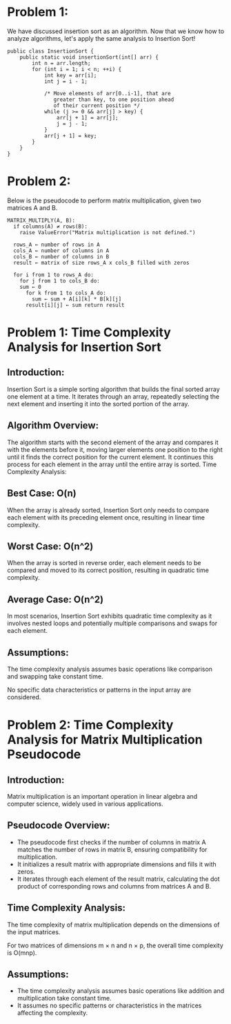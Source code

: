 # Problem 1:
We have discussed insertion sort as an algorithm. Now that we know how to analyze algorithms, let's apply the same analysis to Insertion Sort!

```
public class InsertionSort {
    public static void insertionSort(int[] arr) {
        int n = arr.length;
        for (int i = 1; i < n; ++i) {
            int key = arr[i];
            int j = i - 1;

            /* Move elements of arr[0..i-1], that are
               greater than key, to one position ahead
               of their current position */
            while (j >= 0 && arr[j] > key) {
                arr[j + 1] = arr[j];
                j = j - 1;
            }
            arr[j + 1] = key;
        }
    }
}
```

 

# Problem 2:
Below is the pseudocode to perform matrix multiplication, given two matrices A and B. 

```
MATRIX_MULTIPLY(A, B): 
  if columns(A) ≠ rows(B): 
    raise ValueError("Matrix multiplication is not defined.") 

  rows_A ← number of rows in A 
  cols_A ← number of columns in A 
  cols_B ← number of columns in B 
  result ← matrix of size rows_A x cols_B filled with zeros 

  for i from 1 to rows_A do: 
    for j from 1 to cols_B do: 
    sum ← 0 
      for k from 1 to cols_A do: 
        sum ← sum + A[i][k] * B[k][j] 
      result[i][j] ← sum return result
```

# Problem 1: Time Complexity Analysis for Insertion Sort
## Introduction:
Insertion Sort is a simple sorting algorithm that builds the final sorted array one element at a time. It iterates through an array, repeatedly selecting the next element and inserting it into the sorted portion of the array.

## Algorithm Overview:

The algorithm starts with the second element of the array and compares it with the elements before it, moving larger elements one position to the right until it finds the correct position for the current element.
It continues this process for each element in the array until the entire array is sorted.
Time Complexity Analysis:

## Best Case: O(n)
When the array is already sorted, Insertion Sort only needs to compare each element with its preceding element once, resulting in linear time complexity.
## Worst Case: O(n^2)
When the array is sorted in reverse order, each element needs to be compared and moved to its correct position, resulting in quadratic time complexity.
## Average Case: O(n^2)
In most scenarios, Insertion Sort exhibits quadratic time complexity as it involves nested loops and potentially multiple comparisons and swaps for each element.

## Assumptions:
The time complexity analysis assumes basic operations like comparison and swapping take constant time.

No specific data characteristics or patterns in the input array are considered.


# Problem 2: Time Complexity Analysis for Matrix Multiplication Pseudocode
## Introduction:
Matrix multiplication is an important operation in linear algebra and computer science, widely used in various applications.

## Pseudocode Overview:
- The pseudocode first checks if the number of columns in matrix A matches the number of rows in matrix B, ensuring compatibility for multiplication.
- It initializes a result matrix with appropriate dimensions and fills it with zeros.
- It iterates through each element of the result matrix, calculating the dot product of corresponding rows and columns from matrices A and B.
  
## Time Complexity Analysis:

The time complexity of matrix multiplication depends on the dimensions of the input matrices.

For two matrices of dimensions m × n and n × p, the overall time complexity is O(mnp).

## Assumptions:

- The time complexity analysis assumes basic operations like addition and multiplication take constant time.
- It assumes no specific patterns or characteristics in the matrices affecting the complexity.

